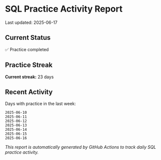 # SQL Practice Activity Report

Last updated: 2025-06-17

## Current Status

✅ Practice completed

## Practice Streak

**Current streak:** 23 days

## Recent Activity

Days with practice in the last week:

```
2025-06-10
2025-06-11
2025-06-12
2025-06-13
2025-06-14
2025-06-15
2025-06-16
```

*This report is automatically generated by GitHub Actions to track daily SQL practice activity.*
